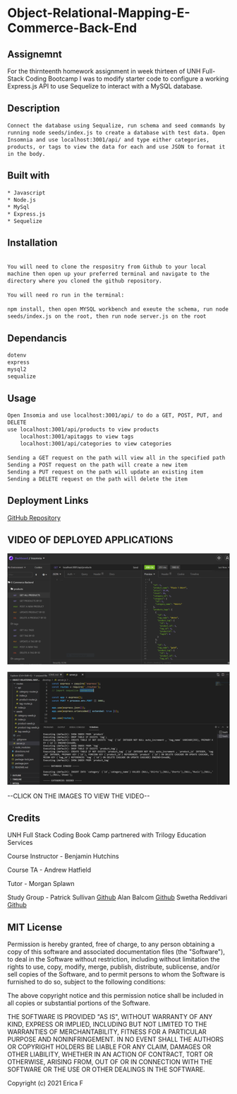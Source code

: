 # Object-Relational-Mapping-E-Commerce-Back-End

## Assignemnt

For the thirnteenth homework assignment in week thirteen of UNH Full-Stack Coding Bootcamp I was to modify starter code to configure a working Express.js API to use Sequelize to interact with a MySQL database.

## Description
```
Connect the database using Sequalize, run schema and seed commands by running node seeds/index.js to create a database with test data. Open Insomnia and use localhost:3001/api/ and type either categories, products, or tags to view the data for each and use JSON to format it in the body.

```

## Built with
```
* Javascript
* Node.js
* MySql
* Express.js
* Sequelize

```

## Installation
```

You will need to clone the respositry from Github to your local machine then open up your preferred terminal and navigate to the directory where you cloned the github repository.

You will need ro run in the terminal:

npm install, then open MYSQL workbench and exeute the schema, run node seeds/index.js on the root, then run node server.js on the root 

```

## Dependancis
```
dotenv
express
mysql2
sequalize
```

## Usage
```
Open Insomia and use localhost:3001/api/ to do a GET, POST, PUT, and DELETE
use localhost:3001/api/products to view products
    localhost:3001/apitaggs to view tags
    localhost:3001/api/categories to view categories

Sending a GET request on the path will view all in the specified path
Sending a POST request on the path will create a new item
Sending a PUT request on the path will update an existing item
Sending a DELETE request on the path will delete the item 

```



## Deployment Links
[GitHub Repository](https://github.com/efagioli01/Object-Relational-Mapping-E-Commerce-Back-End)


## VIDEO OF DEPLOYED APPLICATIONS



[![VIDEO OF APPLICATION FOR INSOMNIA](./assets/images/insomniacapture.PNG)](https://www.youtube.com/watch?v=ZDr9GYnt-Q0)

[![VIDEO OF APPLICATION FOR VS CODE/GIT](./assets/images/ecommercecapture.PNG)](https://www.youtube.com/watch?v=LFPg1xcq0Gg)

--CLICK ON THE IMAGES TO VIEW THE VIDEO--








## Credits

UNH Full Stack Coding Book Camp partnered with Trilogy Education Services

Course Instructor - Benjamin Hutchins

Course TA - Andrew Hatfield

Tutor - Morgan Splawn



Study Group - Patrick Sullivan [Github](https://github.com/shabobble) Alan Balcom [Github](https://github.com/abalcs) Swetha Reddivari [Github](https://github.com/swethareddyl)














 ## MIT License



Permission is hereby granted, free of charge, to any person obtaining a copy
of this software and associated documentation files (the "Software"), to deal
in the Software without restriction, including without limitation the rights
to use, copy, modify, merge, publish, distribute, sublicense, and/or sell
copies of the Software, and to permit persons to whom the Software is
furnished to do so, subject to the following conditions:

The above copyright notice and this permission notice shall be included in all
copies or substantial portions of the Software.

THE SOFTWARE IS PROVIDED "AS IS", WITHOUT WARRANTY OF ANY KIND, EXPRESS OR
IMPLIED, INCLUDING BUT NOT LIMITED TO THE WARRANTIES OF MERCHANTABILITY,
FITNESS FOR A PARTICULAR PURPOSE AND NONINFRINGEMENT. IN NO EVENT SHALL THE
AUTHORS OR COPYRIGHT HOLDERS BE LIABLE FOR ANY CLAIM, DAMAGES OR OTHER
LIABILITY, WHETHER IN AN ACTION OF CONTRACT, TORT OR OTHERWISE, ARISING FROM,
OUT OF OR IN CONNECTION WITH THE SOFTWARE OR THE USE OR OTHER DEALINGS IN THE
SOFTWARE.




Copyright (c) 2021 Erica F
